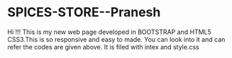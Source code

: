 # SPICES-STORE--Pranesh
Hi !!! This is my new web page developed in BOOTSTRAP and HTML5 CSS3.This is so responsive and easy to made. You can look into it and can refer the codes are given above. It is filed  with intex and style.css
